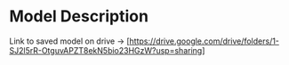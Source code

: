 # Model Description

Link to saved model on drive -> [https://drive.google.com/drive/folders/1-SJ2l5rR-OtguvAPZT8ekN5bio23HGzW?usp=sharing]
